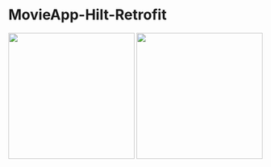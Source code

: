 ﻿# MovieApp-Hilt-Retrofit
<img src= "https://user-images.githubusercontent.com/83123472/215265037-41f1a5ba-b3e6-4411-873d-fa211887649c.png" width="250">
<img src= "https://user-images.githubusercontent.com/83123472/215265043-21b51224-07d3-4940-b33c-cc3f93f8d317.png" width="250">
